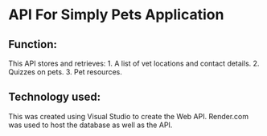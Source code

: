 # API For Simply Pets Application

## Function:

  This API stores and retrieves: 
    1. A list of vet locations and contact details.
    2. Quizzes on pets.
    3. Pet resources. 

## Technology used:

  This was created using Visual Studio to create the Web API. 
  Render.com was used to host the database as well as the API. 
